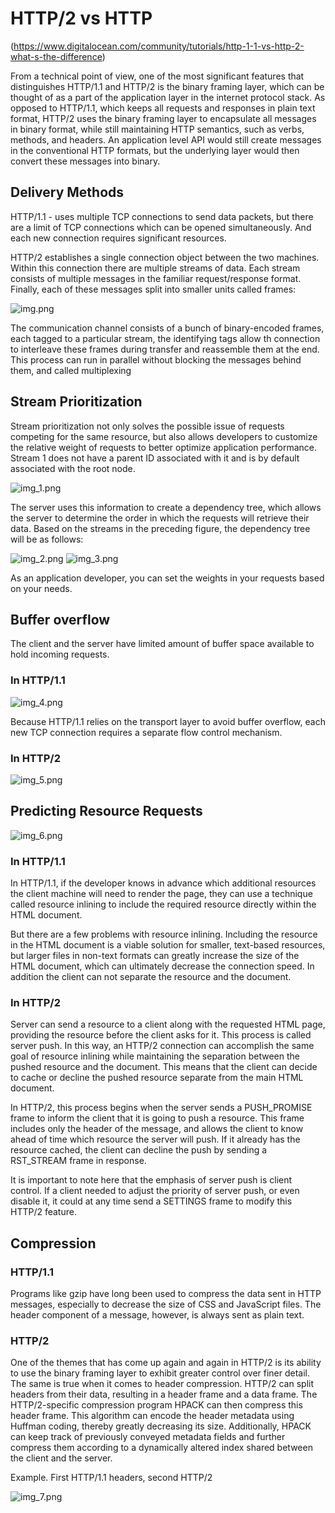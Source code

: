 # HTTP/2 vs HTTP 
(https://www.digitalocean.com/community/tutorials/http-1-1-vs-http-2-what-s-the-difference)

From a technical point of view, one of the most significant features that 
distinguishes HTTP/1.1 and HTTP/2 is the binary framing layer, which can be 
thought of as a part of the application layer in the internet protocol stack. As
opposed to HTTP/1.1, which keeps all requests and responses in plain text format,
HTTP/2 uses the binary framing layer to encapsulate all messages in binary format,
while still maintaining HTTP semantics, such as verbs, methods, and headers. 
An application level API would still create messages in the conventional HTTP 
formats, but the underlying layer would then convert these messages into binary. 

## Delivery Methods

   HTTP/1.1 - uses multiple TCP connections to send data packets, but there are 
a limit of TCP connections which can be opened simultaneously. And each new 
connection requires significant resources.

   HTTP/2 establishes a single connection object between the two machines. 
Within this connection there are multiple streams of data. Each stream consists
of multiple messages in the familiar request/response format. Finally, each
of these messages split into smaller units called frames:

![img.png](img.png)

   The communication channel consists of a bunch of binary-encoded frames, each
tagged to a particular stream, the identifying tags allow th connection to 
interleave these frames during transfer and reassemble them at the end. This 
process can run in parallel without blocking the messages behind them, and
called multiplexing

## Stream Prioritization

   Stream prioritization not only solves the possible issue of requests competing 
for the same resource, but also allows developers to customize the relative 
weight of requests to better optimize application performance. Stream 1 does 
not have a parent ID associated with it and is by default associated with the
root node.

![img_1.png](img_1.png)

   The server uses this information to create a dependency tree, which allows the 
server to determine the order in which the requests will retrieve their data. 
Based on the streams in the preceding figure, the dependency tree will be as 
follows:

![img_2.png](img_2.png)
![img_3.png](img_3.png)

As an application developer, you can set the weights in your requests based 
on your needs.

## Buffer overflow

The client and the server have limited amount of buffer space available to hold
incoming requests. 

### In HTTP/1.1

![img_4.png](img_4.png)

Because HTTP/1.1 relies on the transport layer to avoid buffer overflow, each 
new TCP connection requires a separate flow control mechanism.

### In HTTP/2

![img_5.png](img_5.png)

## Predicting Resource Requests

![img_6.png](img_6.png)

### In HTTP/1.1

In HTTP/1.1, if the developer knows in advance which additional resources the 
client machine will need to render the page, they can use a technique called 
resource inlining to include the required resource directly within the HTML 
document.

But there are a few problems with resource inlining. Including the resource in 
the HTML document is a viable solution for smaller, text-based resources, but 
larger files in non-text formats can greatly increase the size of the HTML 
document, which can ultimately decrease the connection speed. In addition the 
client can not separate the resource and the document.

### In HTTP/2

Server can send a resource to a client along with the requested HTML page, 
providing the resource before the client asks for it. This process is called 
server push. In this way, an HTTP/2 connection can accomplish the same goal 
of resource inlining while maintaining the separation between the pushed 
resource and the document. This means that the client can decide to cache 
or decline the pushed resource separate from the main HTML document.

In HTTP/2, this process begins when the server sends a PUSH_PROMISE frame to
inform the client that it is going to push a resource. This frame includes only
the header of the message, and allows the client to know ahead of time which 
resource the server will push. If it already has the resource cached, the client
can decline the push by sending a RST_STREAM frame in response. 

It is important to note here that the emphasis of server push is client 
control. If a client needed to adjust the priority of server push, or even 
disable it, it could at any time send a SETTINGS frame to modify this HTTP/2
feature.

## Compression

### HTTP/1.1

Programs like gzip have long been used to compress the data sent in HTTP 
messages, especially to decrease the size of CSS and JavaScript files. The 
header component of a message, however, is always sent as plain text.

### HTTP/2

One of the themes that has come up again and again in HTTP/2 is its ability 
to use the binary framing layer to exhibit greater control over finer detail.
The same is true when it comes to header compression. HTTP/2 can split headers
from their data, resulting in a header frame and a data frame. 
The HTTP/2-specific compression program HPACK can then compress this header 
frame. This algorithm can encode the header metadata using Huffman coding, 
thereby greatly decreasing its size. Additionally, HPACK can keep track of 
previously conveyed metadata fields and further compress them according to 
a dynamically altered index shared between the client and the server.

Example. First HTTP/1.1 headers, second HTTP/2

![img_7.png](img_7.png)

